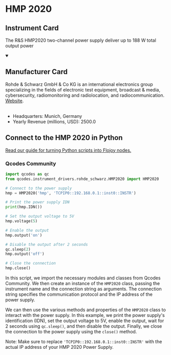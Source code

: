 
# HMP 2020

## Instrument Card

The R&S HMP2020 two-channel power supply deliver up to 188 W total output power

<details open>
<summary><h2>Manufacturer Card</h2></summary>
Rohde & Schwarz GmbH & Co KG is an international electronics group specializing in the fields of electronic test equipment, broadcast & media, cybersecurity, radiomonitoring and radiolocation, and radiocommunication. <a href=https://www.rohde-schwarz.com/ca/home_48230.html>Website</a>.
<br><br>
<ul>
  <li>Headquarters: Munich, Germany</li>
  <li>Yearly Revenue (millions, USD): 2500.0</li>
</ul>
</details>

## Connect to the HMP 2020 in Python

[Read our guide for turning Python scripts into Flojoy nodes.](https://docs.flojoy.ai/custom-nodes/creating-custom-node/)


### Qcodes Community


```python
import qcodes as qc
from qcodes.instrument_drivers.rohde_schwarz.HMP2020 import HMP2020

# Connect to the power supply
hmp = HMP2020('hmp', 'TCPIP0::192.168.0.1::inst0::INSTR')

# Print the power supply IDN
print(hmp.IDN())

# Set the output voltage to 5V
hmp.voltage(5)

# Enable the output
hmp.output('on')

# Disable the output after 2 seconds
qc.sleep(2)
hmp.output('off')

# Close the connection
hmp.close()
```

In this script, we import the necessary modules and classes from Qcodes Community. We then create an instance of the `HMP2020` class, passing the instrument name and the connection string as arguments. The connection string specifies the communication protocol and the IP address of the power supply.

We can then use the various methods and properties of the `HMP2020` class to interact with the power supply. In this example, we print the power supply's identification (IDN), set the output voltage to 5V, enable the output, wait for 2 seconds using `qc.sleep()`, and then disable the output. Finally, we close the connection to the power supply using the `close()` method.

Note: Make sure to replace `'TCPIP0::192.168.0.1::inst0::INSTR'` with the actual IP address of your HMP 2020 Power Supply.

